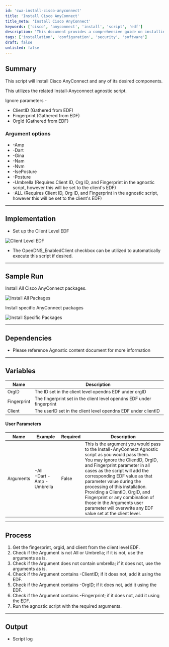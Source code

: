 ```yaml
---
id: 'cwa-install-cisco-anyconnect'
title: 'Install Cisco AnyConnect'
title_meta: 'Install Cisco AnyConnect'
keywords: ['cisco', 'anyconnect', 'install', 'script', 'edf']
description: 'This document provides a comprehensive guide on installing Cisco AnyConnect along with its desired components using an agnostic script. It includes argument options, implementation steps, sample runs, dependencies, user parameters, and the overall process of execution.'
tags: ['installation', 'configuration', 'security', 'software']
draft: false
unlisted: false
---
```

## Summary

This script will install Cisco AnyConnect and any of its desired components.

This utilizes the related Install-Anyconnect agnostic script.

Ignore parameters -
- ClientID (Gathered from EDF)
- Fingerprint (Gathered from EDF)
- OrgId (Gathered from EDF)

### Argument options
- -Amp
- -Dart
- -Gina
- -Nam
- -Nvm
- -IsePosture
- -Posture
- -Umbrella (Requires Client ID, Org ID, and Fingerprint in the agnostic script, however this will be set to the client's EDF)
- -ALL (Requires Client ID, Org ID, and Fingerprint in the agnostic script, however this will be set to the client's EDF)

---

## Implementation

- Set up the Client Level EDF

![Client Level EDF](..\..\..\static\img\SWM---Software-Installation---Script---Cisco-AnyConnect---Package-Installation\image_1.png)

- The OpenDNS_EnabledClient checkbox can be utilized to automatically execute this script if desired.

---

## Sample Run

Install All Cisco AnyConnect packages.

![Install All Packages](..\..\..\static\img\SWM---Software-Installation---Script---Cisco-AnyConnect---Package-Installation\image_2.png)

Install specific AnyConnect packages

![Install Specific Packages](..\..\..\static\img\SWM---Software-Installation---Script---Cisco-AnyConnect---Package-Installation\image_3.png)

---

## Dependencies

- Please reference Agnostic content document for more information 

---

## Variables

| Name        | Description                                                 |
|-------------|-------------------------------------------------------------|
| OrgID       | The ID set in the client level opendns EDF under orgID    |
| Fingerprint | The fingerprint set in the client level opendns EDF under fingerprint |
| Client      | The userID set in the client level opendns EDF under clientID |

#### User Parameters

| Name      | Example                     | Required | Description                                                                                                                                                                                                                                                                                                                                                   |
|-----------|-----------------------------|----------|----------------------------------------------------------------------------------------------------------------------------------------------------------------------------------------------------------------------------------------------------------------------------------------------------------------------------------------------------------------|
| Arguments | -All<br>-Dart -Amp -Umbrella | False    | This is the argument you would pass to the Install-AnyConnect Agnostic script as you would pass them.<br>You may ignore the ClientID, OrgID, and Fingerprint parameter in all cases as the script will add the corresponding EDF value as that parameter value during the processing of this installation.<br>Providing a ClientID, OrgID, and Fingerprint or any combination of those in the Arguments user parameter will overwrite any EDF value set at the client level. |

---

## Process

1. Get the fingerprint, orgid, and client from the client level EDF.
2. Check if the Argument is not All or Umbrella; if it is not, use the arguments as is.
3. Check if the Argument does not contain umbrella; if it does not, use the arguments as is.
4. Check if the Argument contains -ClientID; if it does not, add it using the EDF.
5. Check if the Argument contains -OrgID; if it does not, add it using the EDF.
6. Check if the Argument contains -Fingerprint; if it does not, add it using the EDF.
7. Run the agnostic script with the required arguments.

---

## Output

- Script log


